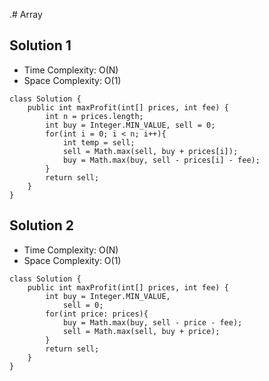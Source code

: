 .# Array

## Solution 1
* Time Complexity: O(N)
* Space Complexity: O(1)
```
class Solution {
    public int maxProfit(int[] prices, int fee) {
        int n = prices.length;
        int buy = Integer.MIN_VALUE, sell = 0;
        for(int i = 0; i < n; i++){
            int temp = sell;
            sell = Math.max(sell, buy + prices[i]);
            buy = Math.max(buy, sell - prices[i] - fee);
        }
        return sell;
    }
}
```
## Solution 2
* Time Complexity: O(N)
* Space Complexity: O(1)
```
class Solution {
    public int maxProfit(int[] prices, int fee) {
        int buy = Integer.MIN_VALUE,
            sell = 0;
        for(int price: prices){
            buy = Math.max(buy, sell - price - fee);
            sell = Math.max(sell, buy + price);
        }
        return sell;
    }
}
```